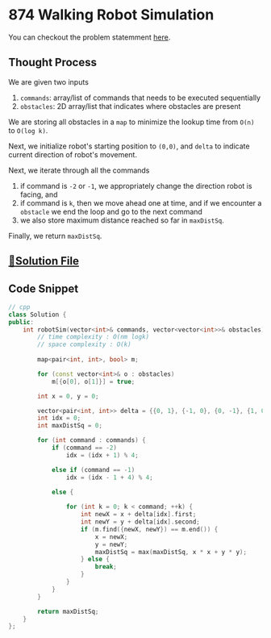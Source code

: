 # 874 Walking Robot Simulation

You can checkout the problem statemment [here](https://leetcode.com/problems/walking-robot-simulation/).

## Thought Process

We are given two inputs 
  1. `commands`: array/list of commands that needs to be executed sequentially
  2. `obstacles`: 2D array/list that indicates where obstacles are present

We are storing all obstacles in a `map` to minimize the lookup time from `O(n)` to `O(log k)`.

Next, we initialize robot's starting position to `(0,0)`, and `delta` to indicate current direction of robot's movement.

Next, we iterate through all the commands
  1. if command is `-2` or `-1`, we appropriately change the direction robot is facing, and
  2. if command is `k`, then we move ahead one at time, and if we encounter a `obstacle` we end the loop and go to the next command
  3. we also store maximum distance reached so far in `maxDistSq`.

Finally, we return `maxDistSq`.

## [🔗Solution File](solution.cpp)

## Code Snippet 
```cpp
// cpp
class Solution {
public:
    int robotSim(vector<int>& commands, vector<vector<int>>& obstacles) {
        // time complexity : O(nm logk)
        // space complexity : O(k)
        
        map<pair<int, int>, bool> m;

        for (const vector<int>& o : obstacles)
            m[{o[0], o[1]}] = true;

        int x = 0, y = 0;

        vector<pair<int, int>> delta = {{0, 1}, {-1, 0}, {0, -1}, {1, 0}};
        int idx = 0;
        int maxDistSq = 0;

        for (int command : commands) {
            if (command == -2) 
                idx = (idx + 1) % 4;

            else if (command == -1) 
                idx = (idx - 1 + 4) % 4;
                
            else {

                for (int k = 0; k < command; ++k) {
                    int newX = x + delta[idx].first;
                    int newY = y + delta[idx].second;
                    if (m.find({newX, newY}) == m.end()) {
                        x = newX;
                        y = newY;
                        maxDistSq = max(maxDistSq, x * x + y * y);
                    } else {
                        break;
                    }
                }
            }
        }

        return maxDistSq;
    }
};
```